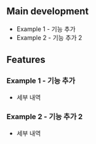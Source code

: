 ## Main development
- Example 1 - 기능 추가 
- Example 2 - 기능 추가 2

## Features

### Example 1 - 기능 추가
- 세부 내역

### Example 2 - 기능 추가 2
- 세부 내역